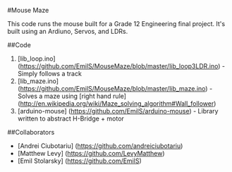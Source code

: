 <!--MouseMaze
=========

Maze Traversing Mouse written for Arduino
-->

#Mouse Maze

This code runs the mouse built for a Grade 12 Engineering final project. It's built using an Ardiuno, Servos, and LDRs.

##Code
1. [lib_loop.ino] (https://github.com/EmilS/MouseMaze/blob/master/lib_loop3LDR.ino) - Simply follows a track
2. [lib_maze.ino] (https://github.com/EmilS/MouseMaze/blob/master/lib_maze.ino) - Solves a maze using [right hand rule] (http://en.wikipedia.org/wiki/Maze_solving_algorithm#Wall_follower)
3. [arduino-mouse] (https://github.com/EmilS/arduino-mouse) - Library written to abstract H-Bridge + motor

##Collaborators
- [Andrei Ciubotariu] (https://github.com/andreiciubotariu)
- [Matthew Levy] (https://github.com/LevyMatthew)
- [Emil Stolarsky] (https://github.com/EmilS)

<!-- A Second Level Header
---------------------

Now is the time for all good men to come to
the aid of their country. This is just a
regular paragraph.

The quick brown fox jumped over the lazy
dog's back.

### Header 3

> This is a blockquote.
> 
> This is the second paragraph in the blockquote.
>
> ## This is an H2 in a blockquote
 -->
